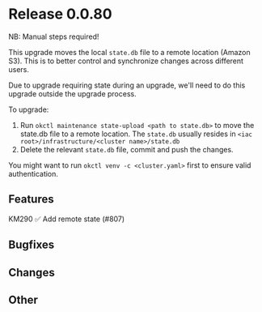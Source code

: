 # Release 0.0.80

NB: Manual steps required!

This upgrade moves the local `state.db` file to a remote location (Amazon S3). This is to better control and synchronize
changes across different users.

Due to upgrade requiring state during an upgrade, we'll need to do this upgrade outside the upgrade process.

To upgrade:

1. Run `okctl maintenance state-upload <path to state.db>` to move the state.db file to a remote location.
   The `state.db`
   usually resides in `<iac root>/infrastructure/<cluster name>/state.db`
2. Delete the relevant `state.db` file, commit and push the changes.

You might want to run `okctl venv -c <cluster.yaml>` first to ensure valid authentication.

## Features

KM290 ✅ Add remote state (#807)

## Bugfixes

## Changes

## Other
